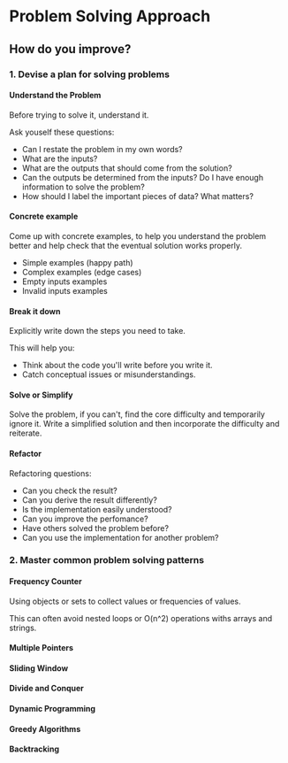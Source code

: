 # Problem Solving Approach

## How do you improve?

### 1. Devise a plan for solving problems

#### Understand the Problem

Before trying to solve it, understand it.

Ask youself these questions:

- Can I restate the problem in my own words?
- What are the inputs?
- What are the outputs that should come from the solution?
- Can the outputs be determined from the inputs? Do I have enough information to solve the problem?
- How should I label the important pieces of data? What matters?

#### Concrete example

Come up with concrete examples, to help you understand the problem better and help check that the eventual solution works properly.

- Simple examples (happy path)
- Complex examples (edge cases)
- Empty inputs examples
- Invalid inputs examples

#### Break it down

Explicitly write down the steps you need to take.

This will help you:

- Think about the code you'll write before you write it.
- Catch conceptual issues or misunderstandings.

#### Solve or Simplify

Solve the problem, if you can't, find the core difficulty and temporarily ignore it. Write a simplified solution and then incorporate the difficulty and reiterate.

#### Refactor

Refactoring questions:

- Can you check the result?
- Can you derive the result differently?
- Is the implementation easily understood?
- Can you improve the perfomance?
- Have others solved the problem before?
- Can you use the implementation for another problem?

### 2. Master common problem solving patterns

#### Frequency Counter

Using objects or sets to collect values or frequencies of values.

This can often avoid nested loops or O(n^2) operations withs arrays and strings.

#### Multiple Pointers

#### Sliding Window

#### Divide and Conquer

#### Dynamic Programming

#### Greedy Algorithms

#### Backtracking

